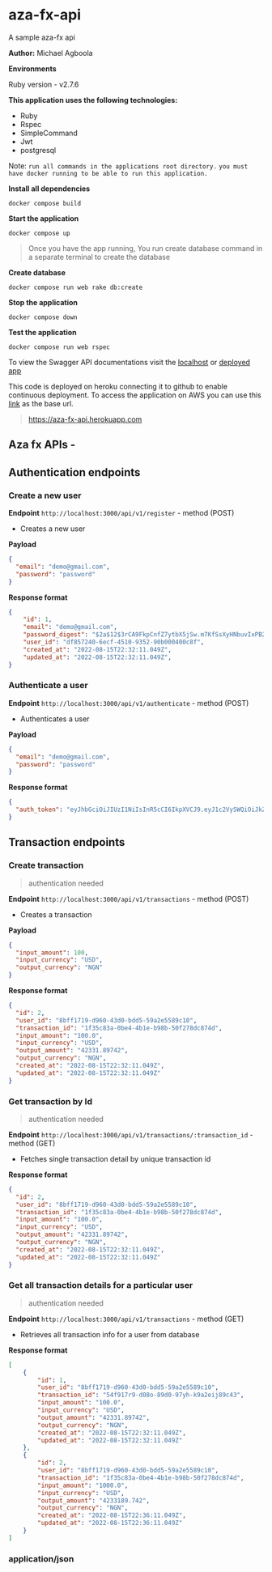 # aza-fx-api

A sample aza-fx api

**Author:** Michael Agboola

**Environments**

Ruby version - v2.7.6

**This application uses the following technologies:**

- Ruby
- Rspec
- SimpleCommand
- Jwt
- postgresql

Note: `run all commands in the applications root directory.`
`you must have docker running to be able to run this application.`

**Install all dependencies**

```
docker compose build
```

**Start the application**

```
docker compose up
```

>Once you have the app running, You run create database command in a separate terminal to create the database

**Create database**

```
docker compose run web rake db:create
```

**Stop the application**

```
docker compose down
```

**Test the application**

```
docker compose run web rspec
```

To view the Swagger API documentations visit the [localhost](http://localhost:3000/api-docs) or [deployed app](https://aza-fx-api.herokuapp.com/api-docs)

This code is deployed on heroku connecting it to github to enable continuous deployment. To access the application on AWS you can use this [link](https://aza-fx-api.herokuapp.com) as the base url.

><https://aza-fx-api.herokuapp.com>


## Aza fx APIs -

## Authentication endpoints

### Create a new user

**Endpoint** `http://localhost:3000/api/v1/register` - method (POST)

- Creates a new user

**Payload**

```json
{
  "email": "demo@gmail.com",
  "password": "password"
}
```

**Response format**

```json
{
    "id": 1,
    "email": "demo@gmail.com",
    "password_digest": "$2a$12$3rCA9FkpCnfZ7ytbX5jSw.m7KfSsXyHNbuvIxPB2be8J9qdnTyVXW",
    "user_id": "df857240-6ecf-4510-9352-90b000400c8f",
    "created_at": "2022-08-15T22:32:11.049Z",
    "updated_at": "2022-08-15T22:32:11.049Z",
}
```

### Authenticate a user

**Endpoint** `http://localhost:3000/api/v1/authenticate` - method (POST)

- Authenticates a user

**Payload**

```json
{
  "email": "demo@gmail.com",
  "password": "password"
}
```

**Response format**

```json
{
  "auth_token": "eyJhbGciOiJIUzI1NiIsInR5cCI6IkpXVCJ9.eyJ1c2VySWQiOiJkZjg1NzI0MC02ZWNmLTQ1MTAtOTM1Mi05MGIwMDA0MDBjOGYiLCJpYXQiOjE2NTMxNDU4NDksImV4cCI6MTY1MzE0OTQ0OX0.UxfmuvUcJqyVS0LKJG0CD_9oaDY8vQCKamdzNSdDrZk"
}
```

## Transaction endpoints

### Create transaction

> authentication needed

**Endpoint** `http://localhost:3000/api/v1/transactions` - method (POST)

- Creates a transaction

**Payload**

```json
{
  "input_amount": 100,
  "input_currency": "USD",
  "output_currency": "NGN"
}
```

**Response format**

```json
{
  "id": 2,
  "user_id": "8bff1719-d960-43d0-bdd5-59a2e5589c10",
  "transaction_id": "1f35c83a-0be4-4b1e-b98b-50f278dc874d",
  "input_amount": "100.0",
  "input_currency": "USD",
  "output_amount": "42331.89742",
  "output_currency": "NGN",
  "created_at": "2022-08-15T22:32:11.049Z",
  "updated_at": "2022-08-15T22:32:11.049Z"
}
```

### Get transaction by Id

> authentication needed

**Endpoint** `http://localhost:3000/api/v1/transactions/:transaction_id` - method (GET)

- Fetches single transaction detail by unique transaction id

**Response format**

```json
{
  "id": 2,
  "user_id": "8bff1719-d960-43d0-bdd5-59a2e5589c10",
  "transaction_id": "1f35c83a-0be4-4b1e-b98b-50f278dc874d",
  "input_amount": "100.0",
  "input_currency": "USD",
  "output_amount": "42331.89742",
  "output_currency": "NGN",
  "created_at": "2022-08-15T22:32:11.049Z",
  "updated_at": "2022-08-15T22:32:11.049Z"
}
```

### Get all transaction details for a particular user

> authentication needed

**Endpoint** `http://localhost:3000/api/v1/transactions` - method (GET)

- Retrieves all transaction info for a user from database

**Response format**

```json
[
    {
        "id": 1,
        "user_id": "8bff1719-d960-43d0-bdd5-59a2e5589c10",
        "transaction_id": "54f917r9-d08o-89d0-97yh-k9a2eij89c43",
        "input_amount": "100.0",
        "input_currency": "USD",
        "output_amount": "42331.89742",
        "output_currency": "NGN",
        "created_at": "2022-08-15T22:32:11.049Z",
        "updated_at": "2022-08-15T22:32:11.049Z"
    },
    {
        "id": 2,
        "user_id": "8bff1719-d960-43d0-bdd5-59a2e5589c10",
        "transaction_id": "1f35c83a-0be4-4b1e-b98b-50f278dc874d",
        "input_amount": "1000.0",
        "input_currency": "USD",
        "output_amount": "4233189.742",
        "output_currency": "NGN",
        "created_at": "2022-08-15T22:36:11.049Z",
        "updated_at": "2022-08-15T22:36:11.049Z"
    }
]
```

### application/json
